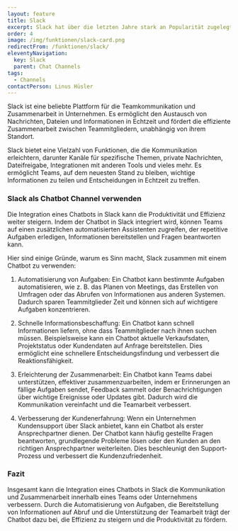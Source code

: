 ```yaml
---
layout: feature
title: Slack
excerpt: Slack hat über die letzten Jahre stark an Popularität zugelegt. Slack kann sowohl für die interne als auch für die externe Kommunikation eingesetzt werden.
order: 4
image: /img/funktionen/slack-card.png
redirectFrom: /funktionen/slack/
eleventyNavigation:
  key: Slack
  parent: Chat Channels
tags:
  - Channels
contactPerson: Linus Hüsler
---
```


Slack ist eine beliebte Plattform für die Teamkommunikation und Zusammenarbeit in Unternehmen. Es ermöglicht den Austausch von Nachrichten, Dateien und Informationen in Echtzeit und fördert die effiziente Zusammenarbeit zwischen Teammitgliedern, unabhängig von ihrem Standort.

Slack bietet eine Vielzahl von Funktionen, die die Kommunikation erleichtern, darunter Kanäle für spezifische Themen, private Nachrichten, Dateifreigabe, Integrationen mit anderen Tools und vieles mehr. Es ermöglicht Teams, auf dem neuesten Stand zu bleiben, wichtige Informationen zu teilen und Entscheidungen in Echtzeit zu treffen.

### Slack als Chatbot Channel verwenden

Die Integration eines Chatbots in Slack kann die Produktivität und Effizienz weiter steigern. Indem der Chatbot in Slack integriert wird, können Teams auf einen zusätzlichen automatisierten Assistenten zugreifen, der repetitive Aufgaben erledigen, Informationen bereitstellen und Fragen beantworten kann.

Hier sind einige Gründe, warum es Sinn macht, Slack zusammen mit einem Chatbot zu verwenden:

1. Automatisierung von Aufgaben: Ein Chatbot kann bestimmte Aufgaben automatisieren, wie z. B. das Planen von Meetings, das Erstellen von Umfragen oder das Abrufen von Informationen aus anderen Systemen. Dadurch sparen Teammitglieder Zeit und können sich auf wichtigere Aufgaben konzentrieren.

2. Schnelle Informationsbeschaffung: Ein Chatbot kann schnell Informationen liefern, ohne dass Teammitglieder nach ihnen suchen müssen. Beispielsweise kann ein Chatbot aktuelle Verkaufsdaten, Projektstatus oder Kundendaten auf Anfrage bereitstellen. Dies ermöglicht eine schnellere Entscheidungsfindung und verbessert die Reaktionsfähigkeit.

3. Erleichterung der Zusammenarbeit: Ein Chatbot kann Teams dabei unterstützen, effektiver zusammenzuarbeiten, indem er Erinnerungen an fällige Aufgaben sendet, Feedback sammelt oder Benachrichtigungen über wichtige Ereignisse oder Updates gibt. Dadurch wird die Kommunikation vereinfacht und die Teamarbeit verbessert.

4. Verbesserung der Kundenerfahrung: Wenn ein Unternehmen Kundensupport über Slack anbietet, kann ein Chatbot als erster Ansprechpartner dienen. Der Chatbot kann häufig gestellte Fragen beantworten, grundlegende Probleme lösen oder den Kunden an den richtigen Ansprechpartner weiterleiten. Dies beschleunigt den Support-Prozess und verbessert die Kundenzufriedenheit.

### Fazit

Insgesamt kann die Integration eines Chatbots in Slack die Kommunikation und Zusammenarbeit innerhalb eines Teams oder Unternehmens verbessern. Durch die Automatisierung von Aufgaben, die Bereitstellung von Informationen auf Abruf und die Unterstützung der Teamarbeit trägt der Chatbot dazu bei, die Effizienz zu steigern und die Produktivität zu fördern.
